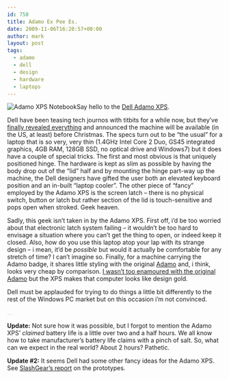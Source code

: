 ```yaml
---
id: 758
title: Adamo Ex Pee Es.
date: 2009-11-06T16:20:57+00:00
author: mark
layout: post
tags:
  - adamo
  - dell
  - design
  - hardware
  - laptops
---
```

<img class="aligncenter size-full wp-image-759" title="Adamo XPS Notebook" src="/images/fromwp/2009/11/adamo-xps.jpg" alt="Adamo XPS Notebook" width="500" height="375" srcset="/images/fromwp/2009/11/adamo-xps.jpg 500w, /images/fromwp/2009/11/adamo-xps-300x225.jpg 300w" sizes="(max-width: 500px) 100vw, 500px" />Say hello to the [Dell Adamo XPS](http://www.adamobydell.com/xps/).

Dell have been teasing tech journos with titbits for a while now, but they&#8217;ve [finally revealed everything](http://www.engadget.com/2009/11/05/dell-adamo-xps-coming-in-time-for-the-holidays-for-1799-unbo/) and announced the machine will be available (in the US, at least) before Christmas. The specs turn out to be &#8220;the usual&#8221; for a laptop that is so very, very thin (1.4GHz Intel Core 2 Duo, GS45 integrated graphics, 4GB RAM, 128GB SSD, no optical drive and Windows7) but it does have a couple of special tricks. The first and most obvious is that uniquely positioned hinge. The hardware is kept as slim as possible by having the body drop out of the &#8220;lid&#8221; half and by mounting the hinge part-way up the machine, the Dell designers have gifted the user both an elevated keyboard position and an in-built &#8220;laptop cooler&#8221;. The other piece of &#8220;fancy&#8221; employed by the Adamo XPS is the screen latch &#8211; there is no physical switch, button or latch but rather section of the lid is touch-sensitive and pops open when stroked. Geek heaven.

Sadly, this geek isn&#8217;t taken in by the Adamo XPS. First off, i&#8217;d be too worried about that electronic latch system failing &#8211; it wouldn&#8217;t be too hard to envisage a situation where you can&#8217;t get the thing to open, or indeed keep it closed. Also, how do you use this laptop atop your lap with its strange design &#8211; i mean, it&#8217;d be _possible_ but would it actually be comfortable for any stretch of time? I can&#8217;t imagine so. Finally, for a machine carrying the Adamo badge, it shares little styling with the original [Adamo](http://www.adamobydell.com/) and, i think, looks very cheap by comparison. [I wasn&#8217;t too enamoured with the original Adamo](http://www.sallonoroff.co.uk/blog/2009/03/adamo-by-dell/) but the XPS makes that computer looks like design gold.

Dell must be applauded for trying to do things a little bit differently to the rest of the Windows PC market but on this occasion i&#8217;m not convinced.

<span style="color: #c0c0c0;">&#8230;</span>

**Update:** Not sure how it was possible, but I forgot to mention the Adamo XPS&#8217; _claimed_ battery life is a little over two and a half hours. We all know how to take manufacturer&#8217;s battery life claims with a pinch of salt. So, what can we expect in the real world? About 2 hours? Pathetic.

**Update #2:** It seems Dell had some other fancy ideas for the Adamo XPS. See [SlashGear&#8217;s report](http://www.slashgear.com/dell-adamo-xps-prototypes-played-with-multitouch-trackpads-touch-sensitive-keyboards-more-0663053/) on the prototypes.